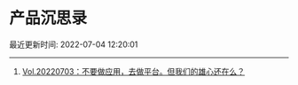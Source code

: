 # 产品沉思录

最近更新时间: 2022-07-04 12:20:01

--- 
1. [Vol.20220703：不要做应用，去做平台。但我们的雄心还在么？](https://pmthinking.com/post/1586) 
